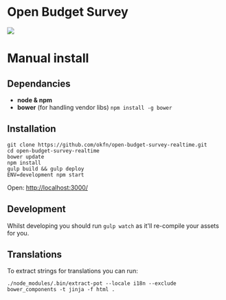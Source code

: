 Open Budget Survey
==================

![](https://secure.travis-ci.org/okfn/open-budget-survey-tracker.png?branch=master)

# Manual install

## Dependancies
- __node & npm__
- __bower__ (for handling vendor libs) `npm install -g bower`

## Installation

    git clone https://github.com/okfn/open-budget-survey-realtime.git
    cd open-budget-survey-realtime
    bower update
    npm install
    gulp build && gulp deploy
    ENV=development npm start

Open: <http://localhost:3000/>

## Development

Whilst developing you should run `gulp watch` as it'll re-compile your assets
for you.


## Translations

To extract strings for translations  you can run:

    ./node_modules/.bin/extract-pot --locale i18n --exclude bower_components -t jinja -f html .

